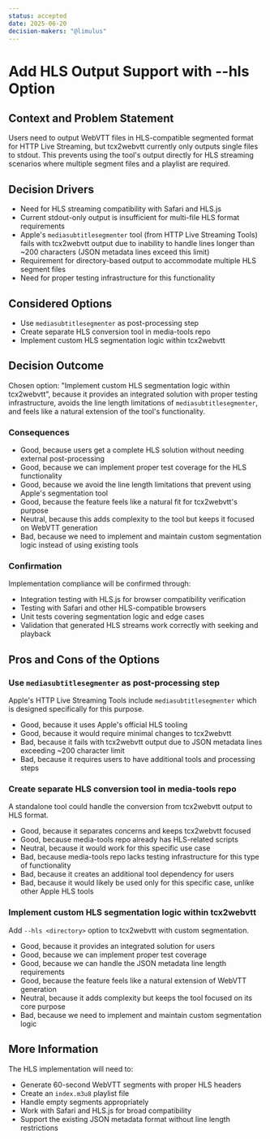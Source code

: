 ```yaml
---
status: accepted
date: 2025-06-20
decision-makers: "@limulus"
---
```


# Add HLS Output Support with --hls Option

## Context and Problem Statement

Users need to output WebVTT files in HLS-compatible segmented format for HTTP Live Streaming, but tcx2webvtt currently only outputs single files to stdout. This prevents using the tool's output directly for HLS streaming scenarios where multiple segment files and a playlist are required.

## Decision Drivers

- Need for HLS streaming compatibility with Safari and HLS.js
- Current stdout-only output is insufficient for multi-file HLS format requirements
- Apple's `mediasubtitlesegmenter` tool (from HTTP Live Streaming Tools) fails with tcx2webvtt output due to inability to handle lines longer than ~200 characters (JSON metadata lines exceed this limit)
- Requirement for directory-based output to accommodate multiple HLS segment files
- Need for proper testing infrastructure for this functionality

## Considered Options

- Use `mediasubtitlesegmenter` as post-processing step
- Create separate HLS conversion tool in media-tools repo
- Implement custom HLS segmentation logic within tcx2webvtt

## Decision Outcome

Chosen option: "Implement custom HLS segmentation logic within tcx2webvtt", because it provides an integrated solution with proper testing infrastructure, avoids the line length limitations of `mediasubtitlesegmenter`, and feels like a natural extension of the tool's functionality.

### Consequences

- Good, because users get a complete HLS solution without needing external post-processing
- Good, because we can implement proper test coverage for the HLS functionality
- Good, because we avoid the line length limitations that prevent using Apple's segmentation tool
- Good, because the feature feels like a natural fit for tcx2webvtt's purpose
- Neutral, because this adds complexity to the tool but keeps it focused on WebVTT generation
- Bad, because we need to implement and maintain custom segmentation logic instead of using existing tools

### Confirmation

Implementation compliance will be confirmed through:
- Integration testing with HLS.js for browser compatibility verification
- Testing with Safari and other HLS-compatible browsers
- Unit tests covering segmentation logic and edge cases
- Validation that generated HLS streams work correctly with seeking and playback

## Pros and Cons of the Options

### Use `mediasubtitlesegmenter` as post-processing step

Apple's HTTP Live Streaming Tools include `mediasubtitlesegmenter` which is designed specifically for this purpose.

- Good, because it uses Apple's official HLS tooling
- Good, because it would require minimal changes to tcx2webvtt
- Bad, because it fails with tcx2webvtt output due to JSON metadata lines exceeding ~200 character limit
- Bad, because it requires users to have additional tools and processing steps

### Create separate HLS conversion tool in media-tools repo

A standalone tool could handle the conversion from tcx2webvtt output to HLS format.

- Good, because it separates concerns and keeps tcx2webvtt focused
- Good, because media-tools repo already has HLS-related scripts
- Neutral, because it would work for this specific use case
- Bad, because media-tools repo lacks testing infrastructure for this type of functionality
- Bad, because it creates an additional tool dependency for users
- Bad, because it would likely be used only for this specific case, unlike other Apple HLS tools

### Implement custom HLS segmentation logic within tcx2webvtt

Add `--hls <directory>` option to tcx2webvtt with custom segmentation.

- Good, because it provides an integrated solution for users
- Good, because we can implement proper test coverage
- Good, because we can handle the JSON metadata line length requirements
- Good, because the feature feels like a natural extension of WebVTT generation
- Neutral, because it adds complexity but keeps the tool focused on its core purpose
- Bad, because we need to implement and maintain custom segmentation logic

## More Information

The HLS implementation will need to:
- Generate 60-second WebVTT segments with proper HLS headers
- Create an `index.m3u8` playlist file
- Handle empty segments appropriately
- Work with Safari and HLS.js for broad compatibility
- Support the existing JSON metadata format without line length restrictions